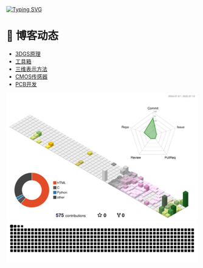 [![Typing SVG](https://readme-typing-svg.demolab.com?font=Ma+Shan+Zheng&size=40&duration=2998&pause=1000&color=47A042&center=true&vCenter=true&repeat=false&width=800&lines=%E8%BD%BB%E6%9D%BE%E5%8D%B3%E5%8D%95%E7%BA%AF%EF%BC%8C%E9%80%9F%E6%88%90%E5%8D%B3%E7%B2%BE%E5%87%86)](https://git.io/typing-svg)

# 📕 博客动态
<!-- BLOG-POST-LIST:START -->
- [3DGS原理](https://hatrix.site/posts/3DGS%E5%8E%9F%E7%90%86/)
- [工具箱](https://hatrix.site/posts/%E5%B7%A5%E5%85%B7%E7%AE%B1/)
- [三维表示方法](https://hatrix.site/posts/%E4%B8%89%E7%BB%B4%E8%A1%A8%E7%A4%BA%E6%96%B9%E6%B3%95/)
- [CMOS传感器](https://hatrix.site/posts/CMOS%E4%BC%A0%E6%84%9F%E5%99%A8/)
- [PCB开发](https://hatrix.site/posts/PCB%E5%BC%80%E5%8F%91/)
<!-- BLOG-POST-LIST:END -->

![](profile-3d-contrib/profile-season-animate.svg)
<picture>
  <source media="(prefers-color-scheme: dark)" srcset="https://raw.githubusercontent.com/SparkyXXX/SparkyXXX/output/github-contribution-grid-snake-dark.svg">
  <source media="(prefers-color-scheme: light)" srcset="https://raw.githubusercontent.com/SparkyXXX/SparkyXXX/output/github-contribution-grid-snake.svg">
  <img alt="github contribution grid snake animation" src="https://raw.githubusercontent.com/Peter-JXL/Peter-JXL/output/github-contribution-grid-snake.svg">
</picture>
